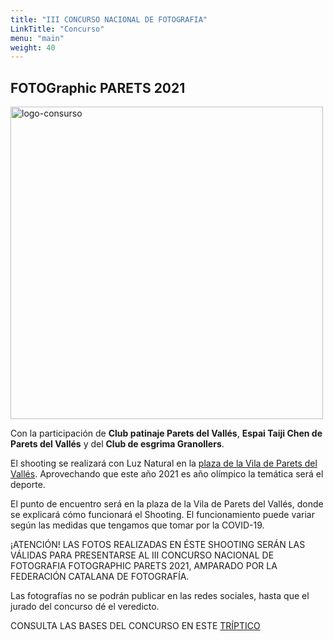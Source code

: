 ```yaml
---
title: "III CONCURSO NACIONAL DE FOTOGRAFIA"
LinkTitle: "Concurso"
menu: "main"
weight: 40
---
```


## FOTOGraphic PARETS 2021

<img src="/img/concurs-fotographic.jpg" class="img-fluid rounded mx-auto d-block m-4" alt="logo-consurso" width=500>

Con la participación de **Club patinaje Parets del Vallés**, **Espai Taiji Chen de Parets del Vallés** y del **Club de esgrima Granollers**.

El shooting se realizará con Luz Natural en la [plaza de la Vila de Parets del Vallés](https://goo.gl/maps/YfBHswn9ftAymMPb6).
Aprovechando que este año 2021 es año olímpico la temática será el deporte.

El punto de encuentro será en la plaza de la Vila de Parets del Vallés, donde se explicará cómo funcionará el Shooting. El funcionamiento puede variar según las medidas que tengamos que tomar por la COVID-19.

¡ATENCIÓN! LAS FOTOS REALIZADAS EN ÉSTE SHOOTING SERÁN LAS VÁLIDAS PARA PRESENTARSE AL III CONCURSO NACIONAL DE FOTOGRAFIA FOTOGRAPHIC PARETS 2021, AMPARADO POR LA FEDERACIÓN CATALANA DE FOTOGRAFÍA.

Las fotografías no se podrán publicar en las redes sociales, hasta que el jurado del concurso dé el veredicto.

CONSULTA LAS BASES DEL CONCURSO EN ESTE [TRÍPTICO](/bases-concurso-2021.pdf)
